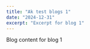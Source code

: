 ```yaml
---
title: "Ak test blogs 1"
date: "2024-12-31"
excerpt: "Excerpt for blog 1"
---
```


Blog content for blog 1